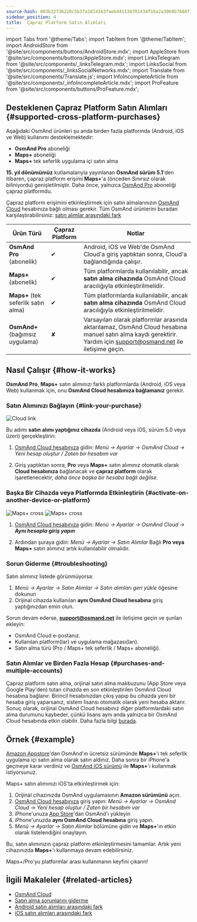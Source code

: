 ```yaml
---
source-hash: 803b22736228c5b37a1814163faeb441138781434f1ba2a3069b7668f1ffe213
sidebar_position: 4
title:  Çapraz Platform Satın Alımları
---
```

import Tabs from '@theme/Tabs';
import TabItem from '@theme/TabItem';
import AndroidStore from '@site/src/components/buttons/AndroidStore.mdx';
import AppleStore from '@site/src/components/buttons/AppleStore.mdx';
import LinksTelegram from '@site/src/components/_linksTelegram.mdx';
import LinksSocial from '@site/src/components/_linksSocialNetworks.mdx';
import Translate from '@site/src/components/Translate.js';
import InfoIncompleteArticle from '@site/src/components/_infoIncompleteArticle.mdx';
import ProFeature from '@site/src/components/buttons/ProFeature.mdx';



## Desteklenen Çapraz Platform Satın Alımları {#supported-cross-platform-purchases}

Aşağıdaki OsmAnd ürünleri şu anda birden fazla platformda (Android, iOS ve Web) kullanımı desteklemektedir:

- **OsmAnd Pro** aboneliği
- **Maps+** aboneliği
- **Maps+** tek seferlik uygulama içi satın alma

**15. yıl dönümümüz** kutlamalarıyla yayınlanan **OsmAnd sürüm 5.1**'den itibaren, çapraz platform erişimi **Maps+**'a (önceden *Sınırsız* olarak biliniyordu) genişletilmiştir. Daha önce, yalnızca [OsmAnd Pro](../personal/osmand-cloud.md#cross-platform) aboneliği çapraz platformdu.

Çapraz platform erişimini etkinleştirmek için satın almalarınızın [OsmAnd Cloud](../personal/osmand-cloud.md#login) hesabınıza bağlı olması gerekir.
Tüm OsmAnd ürünlerini buradan karşılaştırabilirsiniz: [satın alımlar arasındaki fark](https://osmand.net/docs/user/purchases/android/#difference-between-purchases)

| **Ürün Türü**                 | **Çapraz Platform** | **Notlar**                                                                 |
|-------------------------------|--------------------|--------------------------------------------------------------------------|
| **OsmAnd Pro** (abonelik)     | ✔                  | Android, iOS ve Web'de OsmAnd Cloud'a giriş yaptıktan sonra, Cloud'a bağlandığında çalışır. |
| **Maps+** (abonelik)          | ✔                  | Tüm platformlarda kullanılabilir, ancak **satın alma cihazında** OsmAnd Cloud aracılığıyla etkinleştirilmelidir.     |
| **Maps+** (tek seferlik satın alma) | ✔                  | Tüm platformlarda kullanılabilir, ancak **satın alma cihazında** OsmAnd Cloud aracılığıyla etkinleştirilmelidir. |
| **OsmAnd+** (bağımsız uygulama) | ✘                  | Varsayılan olarak platformlar arasında aktarılamaz, OsmAnd Cloud hesabına manuel satın alma kaydı gerektirir. Yardım için support@osmand.net ile iletişime geçin. |


## Nasıl Çalışır {#how-it-works}

**OsmAnd Pro**, **Maps+** satın alımınızı farklı platformlarda (Android, iOS veya Web) kullanmak için, onu **OsmAnd Cloud hesabınıza bağlamanız** gerekir.

### Satın Alımınızı Bağlayın {#link-your-purchase}

![Cloud link](@site/static/img/purchases/cloud_activation.png)

Bu adımı **satın alımı yaptığınız cihazda** (Android veya iOS, sürüm 5.0 veya üzeri) gerçekleştirin:

1. [OsmAnd Cloud hesabınıza](../personal/osmand-cloud.md#login) gidin:
   _Menü → Ayarlar → OsmAnd Cloud → Yeni hesap oluştur / Zaten bir hesabım var_

2. Giriş yaptıktan sonra, **Pro** veya **Maps+** satın alımınız otomatik olarak **Cloud hesabınıza** bağlanacak ve **çapraz platform** olarak işaretlenecektir, *daha önce başka bir hesaba bağlı değilse.*



### Başka Bir Cihazda veya Platformda Etkinleştirin {#activate-on-another-device-or-platform}

![Maps+ cross](@site/static/img/purchases/cross_purchase.png)
![Maps+ cross](@site/static/img/purchases/cross_purchase_1.png)

1. [OsmAnd Cloud hesabınıza](../personal/osmand-cloud.md#login) gidin:
   *Menü → Ayarlar → OsmAnd Cloud →* ***Aynı hesapla giriş yapın***

2. Ardından şuraya gidin:
   *Menü → Ayarlar → Satın Alımlar*
   Bağlı **Pro veya Maps+** satın alımınız artık kullanılabilir olmalıdır.


### Sorun Giderme {#troubleshooting}

Satın alımınız listede görünmüyorsa:

1. *Menü → Ayarlar → Satın Alımlar → Satın alımları geri yükle* öğesine dokunun
2. Orijinal cihazda kullanılan **aynı OsmAnd Cloud hesabına** giriş yaptığınızdan emin olun.

Sorun devam ederse, **support@osmand.net** ile iletişime geçin ve şunları ekleyin:

- OsmAnd Cloud e-postanız.
- Kullanılan platform(lar) ve uygulama mağazası(ları).
- Satın alma türü (Pro / Maps+ tek seferlik / Maps+ aboneliği).


### Satın Alımlar ve Birden Fazla Hesap {#purchases-and-multiple-accounts}

Çapraz platform satın alma, orijinal satın alma makbuzunu (App Store veya Google Play'den) tutan cihazda en son etkinleştirilen OsmAnd Cloud hesabına bağlanır. Birincil hesabınızdan çıkış yapıp bu cihazda yeni bir hesaba giriş yaparsanız, sistem lisansı otomatik olarak yeni hesaba aktarır. Sonuç olarak, orijinal OsmAnd Cloud hesabınız diğer platformlardaki satın alma durumunu kaybeder, çünkü lisans aynı anda yalnızca bir OsmAnd Cloud hesabında etkin olabilir. Daha fazla bilgi [burada](../troubleshooting/purchases_payments.md#purchase-association-with-multiple-osmand-cloud-accounts).


## Örnek {#example}

[Amazon Appstore](https://www.amazon.com/OsmAnd-Maps-Navigation/dp/B00D0SA8I8)'dan OsmAnd'ın ücretsiz sürümünde **Maps+**'ı tek seferlik uygulama içi satın alma olarak satın aldınız.
Daha sonra bir iPhone'a geçmeye karar verdiniz ve [OsmAnd iOS sürümü](https://apps.apple.com/app/osmand-maps-travel-navigate/id934850257) ile **Maps+**'ı kullanmak istiyorsunuz.

Maps+ satın alımınızı iOS'ta etkinleştirmek için:

1. Orijinal cihazınızda OsmAnd uygulamasının **Amazon sürümünü** açın.
2. [OsmAnd Cloud hesabınıza](../personal/osmand-cloud.md#login) giriş yapın:
   *Menü → Ayarlar → OsmAnd Cloud → Yeni hesap oluştur / Zaten bir hesabım var*
3. iPhone'unuza [App Store](https://apps.apple.com/app/osmand-maps-travel-navigate/id934850257)'dan OsmAnd'ı yükleyin
4. iPhone'unuzda **aynı OsmAnd Cloud hesabına** giriş yapın.
5. *Menü → Ayarlar → Satın Alımlar* bölümüne gidin ve **Maps+**'ın etkin olarak listelendiğini onaylayın.

Bu, satın alımınızın çapraz platform etkinleştirmesini tamamlar. Artık yeni cihazınızda **Maps+**'ı kullanmaya devam edebilirsiniz.

Maps+/Pro'yu platformlar arası kullanmanın keyfini çıkarın!


## İlgili Makaleler {#related-articles}

- [OsmAnd Cloud](../personal/osmand-cloud.md)
- [Satın alma sorunlarını giderme](../troubleshooting/purchases_payments.md)
- [Android satın alımları arasındaki fark](./android.md#difference-between-purchases-android)
- [iOS satın alımları arasındaki fark](./ios.md#difference-between-purchases-ios)